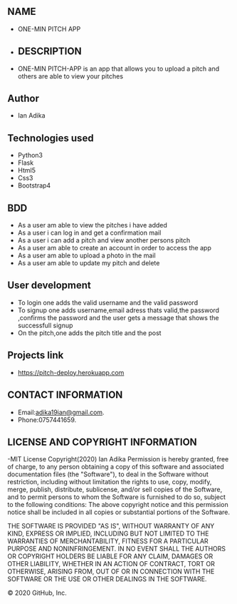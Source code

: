## NAME
- ONE-MIN PITCH APP

- ## DESCRIPTION
-  ONE-MIN PITCH-APP is an app that allows you to upload a pitch and others are able to view your pitches

## Author
- Ian Adika

## Technologies used
- Python3
- Flask
- Html5
- Css3
- Bootstrap4

## BDD
- As a user am able to view the pitches i have added
- As a user i can log in and get a confirmation mail
- As a user i can add a pitch and view another persons pitch
- As a user am able to create an account in order to access the app
- As a user am able to upload a photo in the mail
- As a user am able to update my pitch and delete

## User development
- To login one adds the valid username and the valid password
- To signup one adds username,email adress thats valid,the password ,confirms the password and the user gets a message that shows the successfull signup
- On the pitch,one adds the pitch title and the post

## Projects link
- https://pitch-deploy.herokuapp.com

## CONTACT INFORMATION
- Email:adika19ian@gmail.com.
- Phone:0757441659.

## LICENSE AND COPYRIGHT INFORMATION
-MIT License Copyright(2020) Ian Adika Permission is hereby granted, free of charge, to any person obtaining a copy of this software and associated documentation files (the "Software"), to deal in the Software without restriction, including without limitation the rights to use, copy, modify, merge, publish, distribute, sublicense, and/or sell copies of the Software, and to permit persons to whom the Software is furnished to do so, subject to the following conditions:
The above copyright notice and this permission notice shall be included in all copies or substantial portions of the Software.

THE SOFTWARE IS PROVIDED "AS IS", WITHOUT WARRANTY OF ANY KIND, EXPRESS OR IMPLIED, INCLUDING BUT NOT LIMITED TO THE WARRANTIES OF MERCHANTABILITY, FITNESS FOR A PARTICULAR PURPOSE AND NONINFRINGEMENT. IN NO EVENT SHALL THE AUTHORS OR COPYRIGHT HOLDERS BE LIABLE FOR ANY CLAIM, DAMAGES OR OTHER LIABILITY, WHETHER IN AN ACTION OF CONTRACT, TORT OR OTHERWISE, ARISING FROM, OUT OF OR IN CONNECTION WITH THE SOFTWARE OR THE USE OR OTHER DEALINGS IN THE SOFTWARE.

© 2020 GitHub, Inc.

